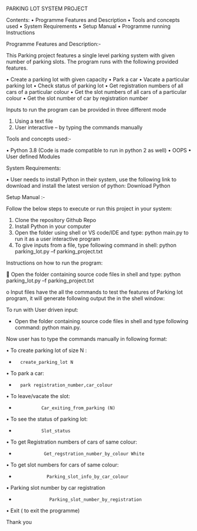 PARKING LOT SYSTEM PROJECT

Contents:
•	Programme Features and Description
•	Tools and concepts used
•	System Requirements
•	Setup Manual
•	Programme running Instructions


Programme Features and Description:-


This Parking project features a single level parking system with given number of parking slots. The program runs with the following provided features.

•	Create a parking lot with given capacity
•	Park a car
•	Vacate a particular parking lot
•	Check status of parking lot
•	Get registration numbers of all cars of a particular colour
•	Get the slot numbers of all cars of a particular colour
•	Get the slot number of car by registration number


Inputs to run the program can be provided in three different mode

1. Using a text file
2. User interactive – by typing the commands manually

Tools and concepts used:-

•	Python 3.8 (Code is made compatible to run in python 2 as well)
•	OOPS
•	User defined Modules


System Requirements:

•	User needs to install Python in their system, use the following link to download and
install the latest version of python: Download Python

Setup Manual :-


Follow the below steps to execute or run this project in your system:
1. Clone the repository Github Repo
2. Install Python in your computer
3. Open the folder using shell or VS code/IDE and type: python main.py to run it as a
user interactive program
4. To give inputs from a file, type following command in shell:
python parking_lot.py –f parking_project.txt

Instructions on how to run the program:

 Open the folder containing source code files in shell and type:
python parking_lot.py –f parking_project.txt

o Input files have the all the commands to test the features of Parking lot
program, it will generate following output the in the shell window:


To run with User driven input:

-	Open the folder containing source code files in shell and type following
command: python main.py.


Now user has to type the commands manually in following format:

•	 To create parking lot of size N :
-		create_parking_lot N

•	 To park a car:
-		park registration_number,car_colour

•	 To leave/vacate the slot:
-	            Car_exiting_from_parking (N)

•	To see the status of parking lot:
-	            Slot_status

•	 To get Registration numbers of cars of same colour:
-	             Get_regstration_number_by_colour White

•	To get slot numbers for cars of same colour:
-	              Parking_slot_info_by_car_colour  

•	 Parking slot number by car registration
-	               Parking_slot_number_by_registration

•	Exit ( to exit the programme) 

Thank you 
 

